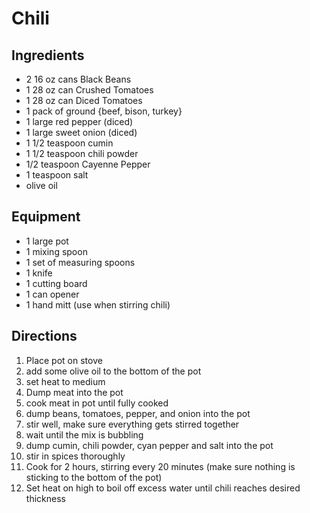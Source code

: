 # Chili

## Ingredients

* 2 16 oz cans Black Beans
* 1 28 oz can Crushed Tomatoes
* 1 28 oz can Diced Tomatoes
* 1 pack of ground {beef, bison, turkey}
* 1 large red pepper (diced)
* 1 large sweet onion (diced)
* 1 1/2 teaspoon cumin
* 1 1/2 teaspoon chili powder
* 1/2 teaspoon Cayenne Pepper
* 1 teaspoon salt
* olive oil

## Equipment

* 1 large pot
* 1 mixing spoon
* 1 set of measuring spoons
* 1 knife
* 1 cutting board
* 1 can opener
* 1 hand mitt (use when stirring chili)

## Directions

1. Place pot on stove
2. add some olive oil to the bottom of the pot
3. set heat to medium
4. Dump meat into the pot
5. cook meat in pot until fully cooked
6. dump beans, tomatoes, pepper, and onion into the pot
7. stir well, make sure everything gets stirred together
8. wait until the mix is bubbling
9. dump cumin, chili powder, cyan pepper and salt into the pot
10. stir in spices thoroughly
11. Cook for 2 hours, stirring every 20 minutes (make sure nothing is sticking to the bottom of the pot)
12. Set heat on high to boil off excess water until chili reaches desired thickness
